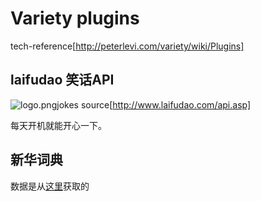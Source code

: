 # Variety plugins

tech-reference[http://peterlevi.com/variety/wiki/Plugins]

## laifudao 笑话API

![logo.png](http://down.laifudao.com/laifudao/www/images/logo.png)jokes source[http://www.laifudao.com/api.asp]

每天开机就能开心一下。

## 新华词典

数据是从[这里](https://github.com/pwxcoo/chinese-xinhua)获取的
